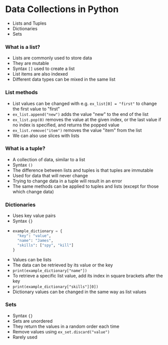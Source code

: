 # Data Collections in Python
- Lists and Tuples
- Dictionaries
- Sets

### What is a list?
- Lists are commonly used to store data
- They are mutable
- Syntax `[]` used to create a list
- List items are also indexed
- Different data types can be mixed in the same list
  
### List methods
- List values can be changed with e.g. `ex_list[0] = "first"` to change the first value to "first"
- `ex_list.append("new")` adds the value "new" to the end of the list
- `ex_list.pop(0)` removes the value at the given index, or the last value if no index is specified, and returns the popped value
- `ex_list.remove("item")` removes the value "item" from the list
- We can also use slices with lists

### What is a tuple?
- A collection of data, similar to a list
- Syntax `()`
- The difference between lists and tuples is that tuples are immutable
- Used for data that will never change
- Trying to change data in a tuple will result in an error
- The same methods can be applied to tuples and lists (except for those which change data)

### Dictionaries
- Uses key value pairs
- Syntax `{}`
- ```python
  example_dictionary = {
    "key": "value",
    "name": "James",
    "skills": ["spy", "kill"]
  }
  ```
- Values can be lists
- The data can be retrieved by its value or the key
- `print(example_dictionary["name"])`
- To retrieve a specific list value, add its index in square brackets after the key
- `print(example_dictionary["skills"][0])`
- Dictionary values can be changed in the same way as list values

### Sets
- Syntax `{}`
- Sets are unordered
- They return the values in a random order each time
- Remove values using `ex_set.discard("value")`
- Rarely used